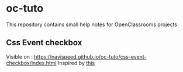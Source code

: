 # oc-tuto
This repository contains small help notes for OpenClassrooms projects

## Css Event checkbox

Visible on : https://navispeed.github.io/oc-tuto/css-event-checkbox/index.html 
Inspired by [this](https://github.com/you-dont-need/You-Dont-Need-JavaScript#twitter-heart-animation)

